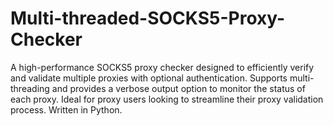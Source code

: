# Multi-threaded-SOCKS5-Proxy-Checker
A high-performance SOCKS5 proxy checker designed to efficiently verify and validate multiple proxies with optional authentication. Supports multi-threading and provides a verbose output option to monitor the status of each proxy. Ideal for proxy users looking to streamline their proxy validation process. Written in Python.
